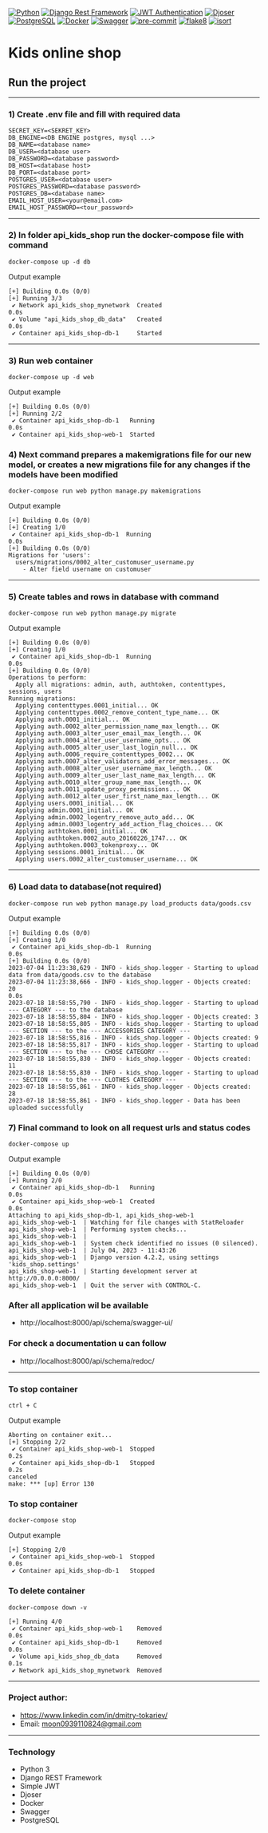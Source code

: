 [![Python](https://img.shields.io/badge/-Python-%233776AB?style=for-the-badge&logo=python&logoColor=white&labelColor=0a0a0a)](https://www.python.org/)
[![Django Rest Framework](https://img.shields.io/badge/-Django%20Rest%20Framework-%2300B96F?style=for-the-badge&logo=django&logoColor=white&labelColor=0a0a0a)](https://www.django-rest-framework.org/)
[![JWT Authentication](https://img.shields.io/badge/-JWT%20Authentication-%23FFB300?style=for-the-badge&logo=json-web-tokens&logoColor=white&labelColor=0a0a0a)](https://jwt.io/)
[![Djoser](https://img.shields.io/badge/-Djoser-%23365DFF?style=for-the-badge&logo=django&logoColor=white&labelColor=0a0a0a)](https://djoser.readthedocs.io/)
[![PostgreSQL](https://img.shields.io/badge/-PostgreSQL-%23316192?style=for-the-badge&logo=postgresql&logoColor=white&labelColor=0a0a0a)](https://www.postgresql.org/)
[![Docker](https://img.shields.io/badge/-Docker-%232496ED?style=for-the-badge&logo=docker&logoColor=white&labelColor=0a0a0a)](https://www.docker.com/)
[![Swagger](https://img.shields.io/badge/-Swagger-%2385EA2D?style=for-the-badge&logo=swagger&logoColor=white&labelColor=0a0a0a)](https://swagger.io/)
[![pre-commit](https://img.shields.io/badge/-pre--commit-yellow?style=for-the-badge&logo=pre-commit&logoColor=white&labelColor=0a0a0a)](https://pre-commit.com/)
[![flake8](https://img.shields.io/badge/flake8-enabled-brightgreen?style=for-the-badge&logo=flake8&logoColor=white&labelColor=0a0a0a)](https://flake8.pycqa.org/)
[![isort](https://img.shields.io/badge/isort-enabled-brightgreen?style=for-the-badge&logo=isort&logoColor=white&labelColor=0a0a0a)](https://pycqa.github.io/isort/)
# Kids online shop

## Run the project 
***

### 1) Create .env file and fill with required data
```
SECRET_KEY=<SEKRET_KEY>
DB_ENGINE=<DB ENGINE postgres, mysql ...>
DB_NAME=<database name>
DB_USER=<database user>
DB_PASSWORD=<database password>
DB_HOST=<database host>
DB_PORT=<database port>
POSTGRES_USER=<database user>
POSTGRES_PASSWORD=<database password>
POSTGRES_DB=<database name>
EMAIL_HOST_USER=<your@email.com>
EMAIL_HOST_PASSWORD=<tour_password>
```
***
### 2) In folder api_kids_shop run the docker-compose file with command
```
docker-compose up -d db
```
Output example
```
[+] Building 0.0s (0/0)                                                                                                                                                
[+] Running 3/3
 ✔ Network api_kids_shop_mynetwork  Created                                                                                                                       0.0s 
 ✔ Volume "api_kids_shop_db_data"   Created                                                                                                                       0.0s 
 ✔ Container api_kids_shop-db-1     Started 
```
***
### 3) Run web container
```
docker-compose up -d web
```
Output example
```
[+] Building 0.0s (0/0)                                                                                                                                                
[+] Running 2/2
 ✔ Container api_kids_shop-db-1   Running                                                                                                                         0.0s 
 ✔ Container api_kids_shop-web-1  Started 
```
### 4) Next command prepares a makemigrations file for our new model, or creates a new migrations file for any changes if the models have been modified
```
docker-compose run web python manage.py makemigrations
```
Output example
```
[+] Building 0.0s (0/0)                                                                                                                                                
[+] Creating 1/0
 ✔ Container api_kids_shop-db-1  Running                                                                                                                          0.0s 
[+] Building 0.0s (0/0)                                                                                                                                                
Migrations for 'users':
  users/migrations/0002_alter_customuser_username.py
    - Alter field username on customuser
```
***
### 5) Create tables and rows in database with command
```
docker-compose run web python manage.py migrate
```
Output example
```
[+] Building 0.0s (0/0)                                                                                                                                                
[+] Creating 1/0
 ✔ Container api_kids_shop-db-1  Running                                                                                                                          0.0s 
[+] Building 0.0s (0/0)                                                                                                                                                
Operations to perform:
  Apply all migrations: admin, auth, authtoken, contenttypes, sessions, users
Running migrations:
  Applying contenttypes.0001_initial... OK
  Applying contenttypes.0002_remove_content_type_name... OK
  Applying auth.0001_initial... OK
  Applying auth.0002_alter_permission_name_max_length... OK
  Applying auth.0003_alter_user_email_max_length... OK
  Applying auth.0004_alter_user_username_opts... OK
  Applying auth.0005_alter_user_last_login_null... OK
  Applying auth.0006_require_contenttypes_0002... OK
  Applying auth.0007_alter_validators_add_error_messages... OK
  Applying auth.0008_alter_user_username_max_length... OK
  Applying auth.0009_alter_user_last_name_max_length... OK
  Applying auth.0010_alter_group_name_max_length... OK
  Applying auth.0011_update_proxy_permissions... OK
  Applying auth.0012_alter_user_first_name_max_length... OK
  Applying users.0001_initial... OK
  Applying admin.0001_initial... OK
  Applying admin.0002_logentry_remove_auto_add... OK
  Applying admin.0003_logentry_add_action_flag_choices... OK
  Applying authtoken.0001_initial... OK
  Applying authtoken.0002_auto_20160226_1747... OK
  Applying authtoken.0003_tokenproxy... OK
  Applying sessions.0001_initial... OK
  Applying users.0002_alter_customuser_username... OK
```
***
### 6) Load data to database(not required)
```
docker-compose run web python manage.py load_products data/goods.csv
```
Output example
```
[+] Building 0.0s (0/0)                                                                                                                                                
[+] Creating 1/0
 ✔ Container api_kids_shop-db-1  Running                                                                                                                          0.0s 
[+] Building 0.0s (0/0)                                                                                                                                                
2023-07-04 11:23:38,629 - INFO - kids_shop.logger - Starting to upload data from data/goods.csv to the database
2023-07-04 11:23:38,666 - INFO - kids_shop.logger - Objects created: 20                                                                                                                       0.0s 
2023-07-18 18:58:55,790 - INFO - kids_shop.logger - Starting to upload --- CATEGORY --- to the database
2023-07-18 18:58:55,804 - INFO - kids_shop.logger - Objects created: 3
2023-07-18 18:58:55,805 - INFO - kids_shop.logger - Starting to upload --- SECTION --- to the --- ACCESSORIES CATEGORY ---
2023-07-18 18:58:55,816 - INFO - kids_shop.logger - Objects created: 9
2023-07-18 18:58:55,817 - INFO - kids_shop.logger - Starting to upload --- SECTION --- to the --- CHOSE CATEGORY ---
2023-07-18 18:58:55,830 - INFO - kids_shop.logger - Objects created: 11
2023-07-18 18:58:55,830 - INFO - kids_shop.logger - Starting to upload --- SECTION --- to the --- CLOTHES CATEGORY ---
2023-07-18 18:58:55,861 - INFO - kids_shop.logger - Objects created: 28
2023-07-18 18:58:55,861 - INFO - kids_shop.logger - Data has been uploaded successfully
```

### 7) Final command to look on all request urls and status codes
```
docker-compose up
```
Output example
```
[+] Building 0.0s (0/0)                                                                                                                                                
[+] Running 2/0
 ✔ Container api_kids_shop-db-1   Running                                                                                                                         0.0s 
 ✔ Container api_kids_shop-web-1  Created                                                                                                                         0.0s 
Attaching to api_kids_shop-db-1, api_kids_shop-web-1
api_kids_shop-web-1  | Watching for file changes with StatReloader
api_kids_shop-web-1  | Performing system checks...
api_kids_shop-web-1  | 
api_kids_shop-web-1  | System check identified no issues (0 silenced).
api_kids_shop-web-1  | July 04, 2023 - 11:43:26
api_kids_shop-web-1  | Django version 4.2.2, using settings 'kids_shop.settings'
api_kids_shop-web-1  | Starting development server at http://0.0.0.0:8000/
api_kids_shop-web-1  | Quit the server with CONTROL-C.

```
### After all application wil be available

* http://localhost:8000/api/schema/swagger-ui/

### For check a documentation u can follow

* http://localhost:8000/api/schema/redoc/

***
### To stop container
```
ctrl + C
```
Output example
```
Aborting on container exit...
[+] Stopping 2/2
 ✔ Container api_kids_shop-web-1  Stopped                                                                                                                         0.2s 
 ✔ Container api_kids_shop-db-1   Stopped                                                                                                                         0.2s 
canceled
make: *** [up] Error 130
```
### To stop container
```
docker-compose stop
```
Output example
```
[+] Stopping 2/0
 ✔ Container api_kids_shop-web-1  Stopped                                                                                                                         0.0s 
 ✔ Container api_kids_shop-db-1   Stopped 
```
### To delete container
```
docker-compose down -v
```
```
[+] Running 4/0
 ✔ Container api_kids_shop-web-1    Removed                                                                                                                       0.0s 
 ✔ Container api_kids_shop-db-1     Removed                                                                                                                       0.0s 
 ✔ Volume api_kids_shop_db_data     Removed                                                                                                                       0.1s 
 ✔ Network api_kids_shop_mynetwork  Removed
```
***
### Project author:
* https://www.linkedin.com/in/dmitry-tokariev/
* Email: moon0939110824@gmail.com
***
### Technology

- Python 3
- Django REST Framework
- Simple JWT
- Djoser
- Docker
- Swagger
- PostgreSQL